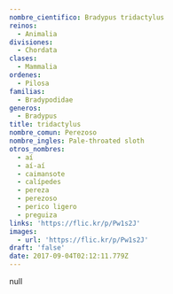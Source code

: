 ```yaml
---
nombre_cientifico: Bradypus tridactylus
reinos:
  - Animalia
divisiones:
  - Chordata
clases:
  - Mammalia
ordenes:
  - Pilosa
familias:
  - Bradypodidae
generos:
  - Bradypus
title: tridactylus
nombre_comun: Perezoso
nombre_ingles: Pale-throated sloth
otros_nombres:
  - aí
  - aí-aí
  - caimansote
  - calípedes
  - pereza
  - perezoso
  - perico ligero
  - preguiza
links: 'https://flic.kr/p/Pw1s2J'
images:
  - url: 'https://flic.kr/p/Pw1s2J'
draft: 'false'
date: 2017-09-04T02:12:11.779Z
---
```

null

